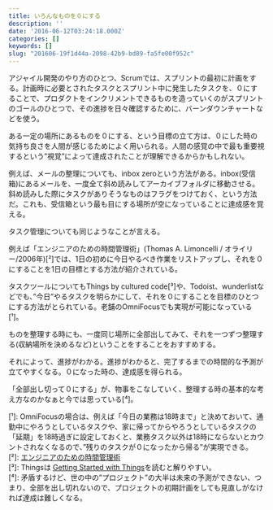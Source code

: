 ```yaml
---
title: いろんなものを０にする
description: ''
date: '2016-06-12T03:24:18.000Z'
categories: []
keywords: []
slug: "201606-19f1d44a-2098-42b9-bd89-fa5fe00f952c"
---
```

アジャイル開発のやり方のひとつ、Scrumでは、スプリントの最初に計画をする。計画時に必要とされたタスクとスプリント中に発生したタスクを、０にすることで、プロダクトをインクリメントできるものを造っていくのがスプリントのゴールのひとつで、その進捗を日々確認するために、バーンダウンチャートなどを使う。

ある一定の場所にあるものを０にする、という目標の立て方は、０にした時の気持ち良さを人間が感じるためによく用いられる。人間の感覚の中で最も重要視するという”視覚”によって達成されたことが理解できるからかもしれない。

例えば、メールの整理についても、inbox zeroという方法がある。inbox(受信箱)にあるメールを、一度全て斜め読みしてアーカイブフォルダに移動させる。斜め読みした際にタスクがありそうなものはフラグをつけておく、という方法だ。これも、受信箱という最も目にする場所が空になっていることに達成感を覚える。

タスク管理についても同じようなことが言える。

例えば「エンジニアのための時間管理術」(Thomas A. Limoncelli / オライリー/2006年)\[²\]では、1日の初めに今日やるべき作業をリストアップし、それを０にすることを1日の目標とする方法が紹介されている。

タスクツールについてもThings by cultured code\[³\]や、Todoist、wunderlistなどでも、”今日”やるタスクを明らかにして、それを０にすることを目標のひとつにする方法がとられている。老舗のOmniFocusでも実現が可能になっている\[¹\]。

ものを整理する時にも、一度同じ場所に全部出してみて、それを一つずつ整理する(収納場所を決めるなど)ということをすることをおすすめする。

それによって、進捗がわかる。進捗がわかると、完了するまでの時間的な予測が立てやすくなる。０になった時の、達成感を得られる。

「全部出し切って０にする」が、物事をこなしていく、整理する時の基本的な考え方なのかなぁと今では思っている\[⁴\]。

\[¹\]: OmniFocusの場合は、例えば「今日の業務は18時まで」と決めておいて、通勤中にやろうとしているタスクや、家に帰ってからやろうとしているタスクの「延期」を18時過ぎに設定しておくと、業務タスク以外は18時にならないとカウントされなくなるので、”残りのタスクが０になったから帰る”が実現できる。  
\[²\]: [エンジニアのための時間管理術](http://www.amazon.co.jp/gp/product/4873113075/ref=as_li_ss_tl?ie=UTF8&camp=247&creative=7399&creativeASIN=4873113075&linkCode=as2&tag=qli-22)  
\[³\]: Thingsは [Getting Started with Things](https://culturedcode.com/things/guide/)を読むと解りやすい。  
\[⁴\]: 矛盾するけど、世の中の”プロジェクト”の大半は未来の予測ができない、つまり、全部を出し切れないので、プロジェクトの初期計画をしても見直しがなければ達成は難しくなる。